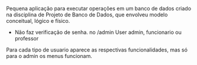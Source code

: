 Pequena aplicação para executar operações em um banco de dados
criado na disciplina de Projeto de Banco de Dados, que envolveu modelo conceitual, lógico e físico.


- Não faz verificação de senha.
no /admin
User admin, funcionario ou professor

Para cada tipo de usuario aparece as respectivas funcionalidades, mas só para o admin os menus funcionam.


